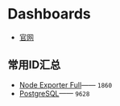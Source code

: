 # Dashboards

* [官网](https://grafana.com/grafana/dashboards/)

## 常用ID汇总

* [Node Exporter Full](https://grafana.com/grafana/dashboards/1860)—— `1860`
* [PostgreSQL](https://grafana.com/grafana/dashboards/9628)—— `9628`

